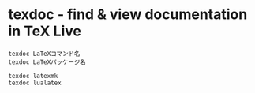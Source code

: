 # texdoc - find & view documentation in TeX Live

```shell
texdoc LaTeXコマンド名
texdoc LaTeXパッケージ名
```

```shell
texdoc latexmk
texdoc lualatex
```
